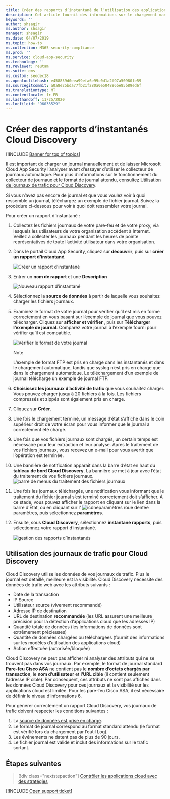 ```yaml
---
title: Créer des rapports d’instantané de l’utilisation des applications cloud dans Cloud Discovery
description: Cet article fournit des informations sur le chargement manuel de journaux pour créer un rapport d’instantané de vos applications Cloud Discovery.
keywords: ''
author: shsagir
ms.author: shsagir
manager: shsagir
ms.date: 04/07/2019
ms.topic: how-to
ms.collection: M365-security-compliance
ms.prod: ''
ms.service: cloud-app-security
ms.technology: ''
ms.reviewer: reutam
ms.suite: ems
ms.custom: seodec18
ms.openlocfilehash: e458859d0eea99efa6e99c0d1a2f97a50980fe59
ms.sourcegitcommit: a0a8e25bda77fb21f280a0e504896be85b89ed6f
ms.translationtype: MT
ms.contentlocale: fr-FR
ms.lasthandoff: 11/25/2020
ms.locfileid: "96033529"
---
```

# <a name="create-snapshot-cloud-discovery-reports"></a>Créer des rapports d’instantanés Cloud Discovery

[!INCLUDE [Banner for top of topics](includes/banner.md)]

Il est important de charger un journal manuellement et de laisser Microsoft Cloud App Security l’analyser avant d’essayer d’utiliser le collecteur de journaux automatique. Pour plus d’informations sur le fonctionnement du collecteur de journaux et le format de journal attendu, consultez [Utilisation de journaux de trafic pour Cloud Discovery](#log-format).

Si vous n’avez pas encore de journal et que vous voulez voir à quoi ressemble un journal, téléchargez un exemple de fichier journal. Suivez la procédure ci-dessous pour voir à quoi doit ressembler votre journal.

Pour créer un rapport d’instantané :

1. Collectez les fichiers journaux de votre pare-feu et de votre proxy, via lesquels les utilisateurs de votre organisation accèdent à Internet. Veillez à collecter les journaux pendant les heures de pointe représentatives de toute l’activité utilisateur dans votre organisation.

1. Dans le portail Cloud App Security, cliquez sur **découvrir**, puis sur **créer un rapport d’instantané**.

    ![Créer un rapport d’instantané](media/create-new-snapshot-report.png)

1. Entrer un **nom de rapport** et une **Description**

    ![Nouveau rapport d’instantané](media/new-snapshot-report.png)

1. Sélectionnez la **source de données** à partir de laquelle vous souhaitez charger les fichiers journaux.

1. Examinez le format de votre journal pour vérifier qu’il est mis en forme correctement en vous basant sur l’exemple de journal que vous pouvez télécharger. Cliquez sur **afficher et vérifier** , puis sur **Télécharger l’exemple de journal**. Comparez votre journal à l’exemple fourni pour vérifier qu’il est compatible.

    ![Vérifier le format de votre journal](media/cloud-discovery-snapshot-verify.png)

    > [!NOTE]
    > L’exemple de format FTP est pris en charge dans les instantanés et dans le chargement automatique, tandis que syslog n’est pris en charge que dans le chargement automatique. Le téléchargement d’un exemple de journal télécharge un exemple de journal FTP.

1. **Choisissez les journaux d’activité de trafic** que vous souhaitez charger. Vous pouvez charger jusqu’à 20 fichiers à la fois. Les fichiers compressés et zippés sont également pris en charge.

1. Cliquez sur **Créer**.

1. Une fois le chargement terminé, un message d’état s’affiche dans le coin supérieur droit de votre écran pour vous informer que le journal a correctement été chargé.

1. Une fois que vos fichiers journaux sont chargés, un certain temps est nécessaire pour leur extraction et leur analyse.
    Après le traitement de vos fichiers journaux, vous recevez un e-mail pour vous avertir que l’opération est terminée.

1. Une bannière de notification apparaît dans la barre d’état en haut du **tableau de bord Cloud Discovery**. La bannière se met à jour avec l’état du traitement de vos fichiers journaux.
    ![barre de menus du traitement des fichiers journaux](media/processing-log-file-menu-bar.png)

1. Une fois les journaux téléchargés, une notification vous informant que le traitement du fichier journal s’est terminé correctement doit s’afficher. À ce stade, vous pouvez afficher le rapport en cliquant sur le lien dans la barre d’État, ou en cliquant sur l' ![icône](media/settings-icon.png "Icône des paramètres")paramètres roue dentée paramètres, puis sélectionnez **paramètres**.

1. Ensuite, sous **Cloud Discovery**, sélectionnez **instantané rapports**, puis sélectionnez votre rapport d’instantané.

    ![gestion des rapports d’instantanés](media/snapshot-report-managment.png)

## <a name="using-traffic-logs-for-cloud-discovery"></a>Utilisation des journaux de trafic pour Cloud Discovery <a name="log-format"></a>

Cloud Discovery utilise les données de vos journaux de trafic. Plus le journal est détaillé, meilleure est la visibilité. Cloud Discovery nécessite des données de trafic web avec les attributs suivants :

- Date de la transaction
- IP Source
- Utilisateur source (vivement recommandé)
- Adresse IP de destination
- URL de destination **recommandée** (les URL assurent une meilleure précision pour la détection d’applications cloud que les adresses IP)
- Quantité totale de données (les informations de données sont extrêmement précieuses)
- Quantité de données chargées ou téléchargées (fournit des informations sur les modèles d’utilisation des applications cloud)
- Action effectuée (autorisée/bloquée)

Cloud Discovery ne peut pas afficher ni analyser des attributs qui ne se trouvent pas dans vos journaux.
Par exemple, le format de journal standard **Pare-feu Cisco ASA** ne contient pas le **nombre d’octets chargés par transaction**, le **nom d’utilisateur** et **l’URL cible** (il contient seulement l’adresse IP cible).
Par conséquent, ces attributs ne sont pas affichés dans les données Cloud Discovery pour ces journaux et la visibilité sur les applications cloud est limitée. Pour les pare-feu Cisco ASA, il est nécessaire de définir le niveau d’informations 6.

Pour générer correctement un rapport Cloud Discovery, vos journaux de trafic doivent respecter les conditions suivantes :

1. La [source de données est prise en charge](set-up-cloud-discovery.md#supported-firewalls-and-proxies).
2. Le format de journal correspond au format standard attendu (le format est vérifié lors du chargement par l’outil Log).
3. Les événements ne datent pas de plus de 90 jours.
4. Le fichier journal est valide et inclut des informations sur le trafic sortant.

## <a name="next-steps"></a>Étapes suivantes

> [!div class="nextstepaction"]
> [Contrôler les applications cloud avec des stratégies](control-cloud-apps-with-policies.md)

[!INCLUDE [Open support ticket](includes/support.md)]
